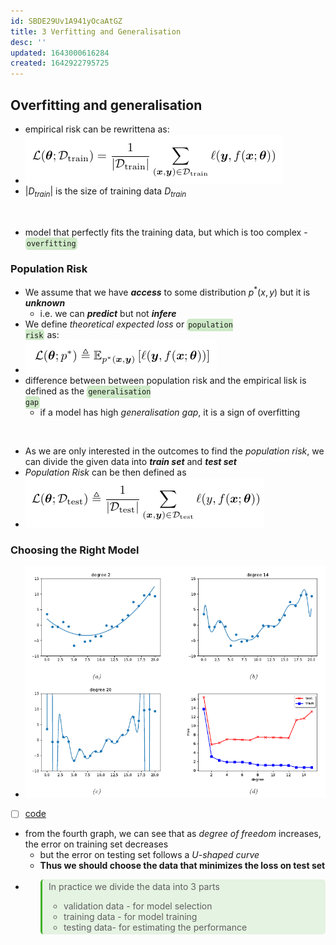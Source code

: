 ```yaml
---
id: SBDE29Uv1A941yOcaAtGZ
title: 3 Verfitting and Generalisation
desc: ''
updated: 1643000616284
created: 1642922795725
---
```

## Overfitting and generalisation

- empirical risk can be rewrittena as:
- ![empirical risk](/assets/images/2022-01-17-11-44-05.png)
- $|D_{train}|$ is the size of training data $D_{train}$

<br>

- model that perfectly fits the training
data, but which is too complex - <code style="background-color: #43b02a40; padding:3px 2px; border-radius: 5px">overfitting</code>

### Population Risk

- We assume that we have **_access_** to some distribution $p^*(x,y)$ but it is **_unknown_**
  - i.e. we can **_predict_** but not **_infere_**
- We define *theoretical expected loss* or <code style="background-color: #43b02a40; padding:3px 2px; border-radius: 5px">population risk</code> as:
- ![population risk](/assets/images/2022-01-17-11-57-17.png)
- difference between between population risk and the empirical lisk is defined as the <code style="background-color: #43b02a40; padding:3px 2px; border-radius: 5px">generalisation gap</code>
  - if a model has high *generalisation gap*, it is a sign of overfitting
  
<br>

- As we are only interested in the outcomes to find the *population risk*, we can divide the given data into **_train set_** and **_test set_**
- *Population Risk* can be then defined as
- ![PR on test set](/assets/images/2022-01-17-12-02-33.png)

### Choosing the Right Model

- ![Graphs](/assets/images/2022-01-17-12-11-11.png)
- [ ] [code](https://github.com/probml/pyprobml/blob/master/scripts/linreg_poly_vs_degree.py)
- from the fourth graph, we can see that as *degree of freedom* increases, the error on training set decreases
  - but the error on testing set follows a *U-shaped curve*
  - **Thus we should choose the data that minimizes the loss on test set**
- <blockquote style="background-color: #43b02a20; padding:3px 2px; border-radius: 5px; border-left: 0.25em solid #43b02a; padding-left: 0.75em">In practice we divide the data into 3 parts<ul><li>validation data - for model selection</li><li>training data - for model training</li><li>testing data- for estimating the performance</li></ul> </blockquote>
